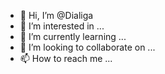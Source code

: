 - 👋 Hi, I’m @Dialiga
- 👀 I’m interested in ...
- 🌱 I’m currently learning ...
- 💞️ I’m looking to collaborate on ...
- 📫 How to reach me ...

<!---
Dialiga/Dialiga is a ✨ special ✨ repository because its `README.md` (this file) appears on your GitHub profile.
You can click the Preview link to take a look at your changes.
--->
